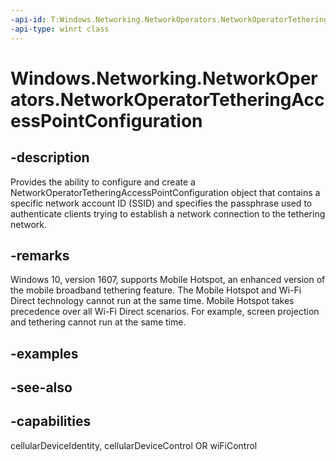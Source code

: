 ```yaml
---
-api-id: T:Windows.Networking.NetworkOperators.NetworkOperatorTetheringAccessPointConfiguration
-api-type: winrt class
---
```


<!-- Class syntax.
public class NetworkOperatorTetheringAccessPointConfiguration : Windows.Networking.NetworkOperators.INetworkOperatorTetheringAccessPointConfiguration
-->

# Windows.Networking.NetworkOperators.NetworkOperatorTetheringAccessPointConfiguration

## -description
Provides the ability to configure and create a NetworkOperatorTetheringAccessPointConfiguration object that contains a specific network account ID (SSID) and specifies the passphrase used to authenticate clients trying to establish a network connection to the tethering network.

## -remarks
Windows 10, version 1607, supports Mobile Hotspot, an enhanced version of the mobile broadband tethering feature. The Mobile Hotspot and Wi-Fi Direct technology cannot run at the same time. Mobile Hotspot takes precedence over all Wi-Fi Direct scenarios. For example, screen projection and tethering cannot run at the same time. 


## -examples

## -see-also

## -capabilities
cellularDeviceIdentity, cellularDeviceControl OR wiFiControl
